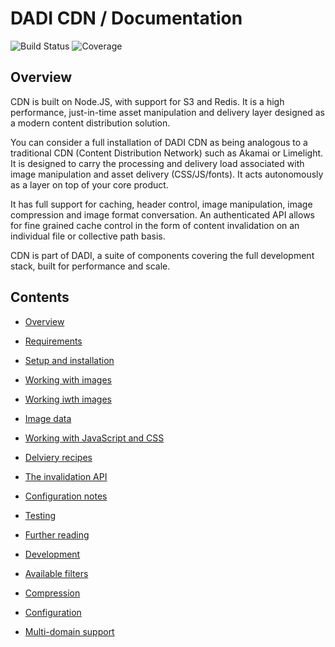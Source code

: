 # DADI CDN / Documentation

![Build Status](http://img.shields.io/badge/Release-0.1.10_Beta-green.svg?style=flat-square)&nbsp;![Coverage](https://img.shields.io/badge/Coverage-88%-yellow.svg?style=flat-square)

## Overview

CDN is built on Node.JS, with support for S3 and Redis. It is a high performance, just-in-time asset manipulation and delivery layer designed as a modern content distribution solution.

You can consider a full installation of DADI CDN as being analogous to a traditional CDN (Content Distribution Network) such as Akamai or Limelight. It is designed to carry the processing and delivery load associated with image manipulation and asset delivery (CSS/JS/fonts). It acts autonomously as a layer on top of your core product.

It has full support for caching, header control, image manipulation, image compression and image format conversation. An authenticated API allows for fine grained cache control in the form of content invalidation on an individual file or collective path basis.

CDN is part of DADI, a suite of components covering the full development stack, built for performance and scale.

## Contents

* [Overview](#overview)
* [Requirements](#requirements)
* [Setup and installation](#setup-and-installation)
* [Working with images](#working-with-images)
* [Working iwth images](#examples)
* [Image data](#image-data)
* [Working with JavaScript and CSS](#working-with-javascript-and-css)
* [Delviery recipes](#delviery-recipes)
* [The invalidation API](#the-invalidation-api)
* [Configuration notes](#configuration-notes)
* [Testing](#testing)
* [Further reading](#further-reading)
* [Development](#development)



* [Available filters](https://github.com/bantam-framework/barbu/blob/master/docs/filters.md)
* [Compression](https://github.com/bantam-framework/barbu/blob/master/docs/compression.md)
* [Configuration](https://github.com/bantam-framework/barbu/blob/master/docs/configuration.md)
* [Multi-domain support](https://github.com/bantam-framework/barbu/blob/master/docs/domains.md)
